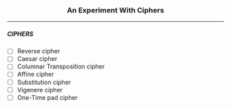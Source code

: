 <h3 align="center">An Experiment With Ciphers</h3>

---

<h5>CIPHERS </h5>

- [ ] Reverse cipher
- [ ] Caesar cipher 
- [ ] Columnar Transposition cipher
- [ ] Affine cipher
- [ ] Substitution cipher
- [ ] Vigenere cipher
- [ ] One-Time pad cipher
